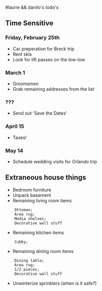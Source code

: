 #laurie && danilo's todo's

## Time Sensitive 


### Friday, February 25th

- Car preperation for Breck trip 
- Rent skis
- Look for lift passes on the low-low

### March 1

- Groomsmen 
- Grab remaining addresses from the list

### ???  

- Send out 'Save the Dates'

### April 15

- Taxes! 

### May 14

- Schedule wedding visits for Orlando trip

## Extraneous house things

- Bedroom furniture
- Unpack basement
- Remaining living room items
```
	Ottoman;
	Area rug;
	Media shelves;
	Decorative wall stuff
```
- Remaining kitchen items
```
	Cubby;
```
- Remaining dining room items
```	
	Dining table;
	Area rug;
	1/2 pieces;
	Decorative wall stuff
```
- Unwinterize sprinklers (when is it safe?) 


